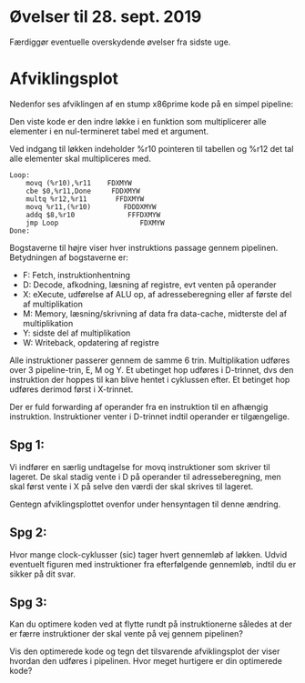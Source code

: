 # Øvelser til 28. sept. 2019


Færdiggør eventuelle overskydende øvelser fra sidste uge.


# Afviklingsplot

Nedenfor ses afviklingen af en stump x86prime kode på en simpel pipeline:

Den viste kode er den indre løkke i en funktion som multiplicerer
alle elementer i en nul-termineret tabel med et argument.

Ved indgang til løkken indeholder %r10 pointeren til tabellen og
%r12 det tal alle elementer skal multipliceres med.

~~~
Loop:
    movq (%r10),%r11    FDXMYW
    cbe $0,%r11,Done     FDDXMYW
    multq %r12,%r11       FFDXMYW
    movq %r11,(%r10)        FDDDXMYW
    addq $8,%r10             FFFDXMYW
    jmp Loop                    FDXMYW
Done:
~~~

Bogstaverne til højre viser hver instruktions passage gennem pipelinen.
Betydningen af bogstaverne er:

 * F: Fetch, instruktionhentning
 * D: Decode, afkodning, læsning af registre, evt venten på operander
 * X: eXecute, udførelse af ALU op, af adresseberegning eller af første del af multiplikation
 * M: Memory, læsning/skrivning af data fra data-cache, midterste del af multiplikation
 * Y: sidste del af multiplikation
 * W: Writeback, opdatering af registre

Alle instruktioner passerer gennem de samme 6 trin. Multiplikation udføres over 3 pipeline-trin,
E, M og Y. Et ubetinget hop udføres i D-trinnet, dvs den instruktion der hoppes til kan blive
hentet i cyklussen efter. Et betinget hop udføres derimod først i X-trinnet.

Der er fuld forwarding af operander fra en instruktion til en afhængig instruktion.
Instruktioner venter i D-trinnet indtil operander er tilgængelige.

## Spg 1:

Vi indfører en særlig undtagelse for movq instruktioner som skriver til lageret.
De skal stadig vente i D på operander til adresseberegning, men skal først vente
i X på selve den værdi der skal skrives til lageret.

Gentegn afviklingsplottet ovenfor under hensyntagen til denne ændring.

## Spg 2:

Hvor mange clock-cyklusser (sic) tager hvert gennemløb af løkken. Udvid eventuelt figuren
med instruktioner fra efterfølgende gennemløb, indtil du er sikker på dit svar.

## Spg 3:

Kan du optimere koden ved at flytte rundt på instruktionerne således at der er færre
instruktioner der skal vente på vej gennem pipelinen?

Vis den optimerede kode og tegn det tilsvarende afviklingsplot der viser hvordan den udføres 
i pipelinen. Hvor meget hurtigere er din optimerede kode?

